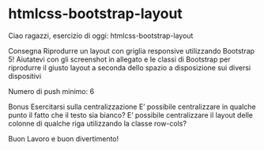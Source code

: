 # htmlcss-bootstrap-layout

Ciao ragazzi, esercizio di oggi: htmlcss-bootstrap-layout

Consegna
Riprodurre un layout con griglia responsive utilizzando Bootstrap 5! Aiutatevi con gli screenshot in allegato e le classi di Bootstrap per riprodurre il giusto layout a seconda dello spazio a disposizione sui diversi dispositivi

Numero di push minimo: 6

Bonus
Esercitarsi sulla centralizzazione
E’ possibile centralizzare in qualche punto il fatto che il testo sia bianco?
E’ possibile centralizzare il layout delle colonne di qualche riga utilizzando la classe row-cols?

Buon Lavoro e buon divertimento!